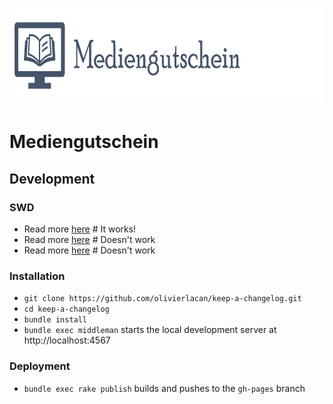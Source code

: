 
# <img src="./modularbeit/www/public/images/Logo.png" height=150 alt="Mediengutschein" />

# Mediengutschein
## Development

### SWD

- Read more [here](./modularbeit/www/model/lerneinheit/) # It works!
- Read more [here](file:///media/user/README_2.md) # Doesn't work
- Read more [here](/media/user/README_2.md) # Doesn't work

### Installation

- `git clone https://github.com/olivierlacan/keep-a-changelog.git`
- `cd keep-a-changelog`
- `bundle install`
- `bundle exec middleman` starts the local development server at http://localhost:4567

### Deployment

- `bundle exec rake publish` builds and pushes to the `gh-pages` branch

